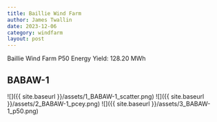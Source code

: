 ```yaml
---
title: Baillie Wind Farm
author: James Twallin
date: 2023-12-06
category: windfarm
layout: post
---
```

Baillie Wind Farm P50 Energy Yield: 128.20 MWh

BABAW-1
-------------
![]({{ site.baseurl }}/assets/1_BABAW-1_scatter.png)
![]({{ site.baseurl }}/assets/2_BABAW-1_pcey.png)
![]({{ site.baseurl }}/assets/3_BABAW-1_p50.png)

